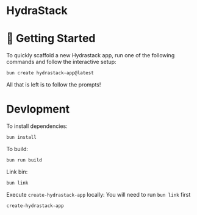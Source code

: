 # HydraStack

# 🚀 Getting Started
To quickly scaffold a new Hydrastack app, run one of the following commands and follow the interactive setup:

```bash
bun create hydrastack-app@latest
```

All that is left is to follow the prompts!

# Devlopment
To install dependencies:

```bash
bun install
```

To build:

```bash
bun run build
```

Link bin:

```bash
bun link
```

Execute `create-hydrastack-app` locally:
You will need to run `bun link` first
```bash
create-hydrastack-app
```